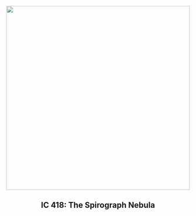 
<p align="center"><img src="https://apod.nasa.gov/apod/image/2504/Spirograph_Hubble_960.jpg" width="500" height="500"></p>
<h2 align="center"> IC 418: The Spirograph Nebula </h2>
